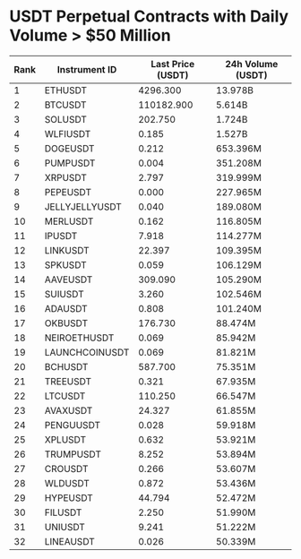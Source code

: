 # USDT Perpetual Contracts with Daily Volume > $50 Million

| Rank | Instrument ID | Last Price (USDT) | 24h Volume (USDT) |
|------|---------------|-------------------|-------------------|
| 1 | ETHUSDT | 4296.300 | 13.978B |
| 2 | BTCUSDT | 110182.900 | 5.614B |
| 3 | SOLUSDT | 202.750 | 1.724B |
| 4 | WLFIUSDT | 0.185 | 1.527B |
| 5 | DOGEUSDT | 0.212 | 653.396M |
| 6 | PUMPUSDT | 0.004 | 351.208M |
| 7 | XRPUSDT | 2.797 | 319.999M |
| 8 | PEPEUSDT | 0.000 | 227.965M |
| 9 | JELLYJELLYUSDT | 0.040 | 189.080M |
| 10 | MERLUSDT | 0.162 | 116.805M |
| 11 | IPUSDT | 7.918 | 114.277M |
| 12 | LINKUSDT | 22.397 | 109.395M |
| 13 | SPKUSDT | 0.059 | 106.129M |
| 14 | AAVEUSDT | 309.090 | 105.290M |
| 15 | SUIUSDT | 3.260 | 102.546M |
| 16 | ADAUSDT | 0.808 | 101.240M |
| 17 | OKBUSDT | 176.730 | 88.474M |
| 18 | NEIROETHUSDT | 0.069 | 85.942M |
| 19 | LAUNCHCOINUSDT | 0.069 | 81.821M |
| 20 | BCHUSDT | 587.700 | 75.351M |
| 21 | TREEUSDT | 0.321 | 67.935M |
| 22 | LTCUSDT | 110.250 | 66.547M |
| 23 | AVAXUSDT | 24.327 | 61.855M |
| 24 | PENGUUSDT | 0.028 | 59.918M |
| 25 | XPLUSDT | 0.632 | 53.921M |
| 26 | TRUMPUSDT | 8.252 | 53.894M |
| 27 | CROUSDT | 0.266 | 53.607M |
| 28 | WLDUSDT | 0.872 | 53.436M |
| 29 | HYPEUSDT | 44.794 | 52.472M |
| 30 | FILUSDT | 2.250 | 51.990M |
| 31 | UNIUSDT | 9.241 | 51.222M |
| 32 | LINEAUSDT | 0.026 | 50.339M |
